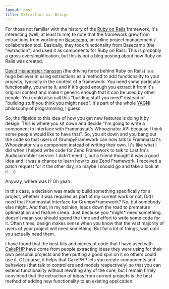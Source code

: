 ```yaml
--- 
layout: post
title: Extraction vs. Design
---
```

<p>For those not familiar with the history of the <a href="http://www.rubyonrails.org">Ruby on Rails</a> framework, it's interesting (well, at least to me) to note that the framework grew from extractions from working on <a href="http://www.basecamphq.com/">Basecamp</a>, an online project management / collaboration tool.  Basically, they took functionality from Basecamp (the "extraction") and used it as components for Ruby on Rails.  This is probably a gross oversimplification, but this is not a blog posting about how Ruby on Rails was created.</p>
<p>
<a href="http://www.loudthinking.com">David Heinemeier Hansson</a> (the driving force behind Ruby on Rails) is a huge believer in using extractions as a method to add functionality to your projects, typically in the context of a framework.  You need some particular functionality, you write it, and if it's good enough you extract it from it's original context and make it generic enough that it can be used by other people.  You could also call this "building stuff you need" instead of "building stuff you think you might need".  It's part of the whole <a href="http://en.wikipedia.org/wiki/YAGNI">YAGNI</a> philosophy of programming, I guess.</p>
<p>
So, the flipside to this idea of how you get new features is doing it by design.  This is where you sit down and decide "I'm going to write a component to interface with Frammastat's Whoozinator API because I think some people would like to have that".  So, you sit down and you bang out the code so that users of GrumpyFramework can now talk to Frammastat's Whoozinator via a component instead of writing their own.  It's like what I did when I helped write code for Zend Framework to talk to Last.fm's Audioscrobbler service.  I didn't need it, but a friend thought it was a good idea and it was a chance to learn how to use Zend Framework.  I received a patch request for it the other day, so maybe I should go and take a look at it... :)</p>
<p>
Anyway, where was I?  Oh yeah</p>
<p>
In this case, a decision was made to build something specifically for a project, whether it was required as part of my current work or not.  Did I need that Frammastat interface for GrumpyFramework?  No, but somebody else might.  And that, in my opinion, leads down the road to premature optimization and feature creep.  Just because you *might* need something, doesn't mean you should spend the time and effort to write some code for it.  Often times, design makes sense when you know that the vast majority of users of your project will need something.  But for a lot of things, wait until you actually need them.</p>
<p>
I have found that the best bits and pieces of code that I have used with <a href="http://www.cakephp.org">CakePHP</a> have come from people extracting ideas they were using for their own personal projects and then putting a good spin on it so others could use it. Of course, it helps that CakePHP lets you create components and behaviors (that talk to controllers and models respectively) so that you can extend functionality without rewriting any of the core, but I remain firmly convinced that the extraction of ideas from current projects is the best method of adding new functionality to an existing application.
</p>

